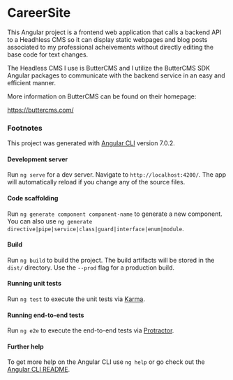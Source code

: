 # CareerSite

This Angular project is a frontend web application that calls a backend API to a Headhless CMS so it can display static webpages and blog posts associated to my professional acheivements without directly editing the base code for text changes.

The Headless CMS I use is ButterCMS and I utilize the ButterCMS SDK Angular packages to communicate with the backend service in an easy and efficient manner.

More information on ButterCMS can be found on their homepage:

https://buttercms.com/


### Footnotes

This project was generated with [Angular CLI](https://github.com/angular/angular-cli) version 7.0.2.

#### Development server

Run `ng serve` for a dev server. Navigate to `http://localhost:4200/`. The app will automatically reload if you change any of the source files.

#### Code scaffolding

Run `ng generate component component-name` to generate a new component. You can also use `ng generate directive|pipe|service|class|guard|interface|enum|module`.

#### Build

Run `ng build` to build the project. The build artifacts will be stored in the `dist/` directory. Use the `--prod` flag for a production build.

#### Running unit tests

Run `ng test` to execute the unit tests via [Karma](https://karma-runner.github.io).

#### Running end-to-end tests

Run `ng e2e` to execute the end-to-end tests via [Protractor](http://www.protractortest.org/).

#### Further help

To get more help on the Angular CLI use `ng help` or go check out the [Angular CLI README](https://github.com/angular/angular-cli/blob/master/README.md).
